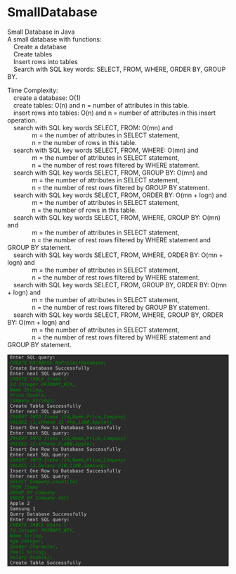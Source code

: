 # SmallDatabase
Small Database in Java  
A small database with functions:  
&emsp;Create a database  
&emsp;Create tables  
&emsp;Insert rows into tables  
&emsp;Search with SQL key words: SELECT, FROM, WHERE, ORDER BY, GROUP BY.  
  
Time Complexity:  
&emsp;create a database: O(1)  
&emsp;create tables: O(n) and n = number of attributes in this table.  
&emsp;insert rows into tables: O(n) and n = number of attributes in this insert operation.  
&emsp;search with SQL key words SELECT, FROM: O(mn) and  
&emsp;&emsp;&emsp;&emsp;m = the number of attributes in SELECT statement,  
&emsp;&emsp;&emsp;&emsp;n = the number of rows in this table.  
&emsp;search with SQL key words SELECT, FROM, WHERE: O(mn) and  
&emsp;&emsp;&emsp;&emsp;m = the number of attributes in SELECT statement,  
&emsp;&emsp;&emsp;&emsp;n = the number of rest rows filtered by WHERE statement.  
&emsp;search with SQL key words SELECT, FROM, GROUP BY: O(mn) and  
&emsp;&emsp;&emsp;&emsp;m = the number of attributes in SELECT statement,  
&emsp;&emsp;&emsp;&emsp;n = the number of rest rows filtered by GROUP BY statement.  
&emsp;search with SQL key words SELECT, FROM, ORDER BY: O(mn + logn) and  
&emsp;&emsp;&emsp;&emsp;m = the number of attributes in SELECT statement,  
&emsp;&emsp;&emsp;&emsp;n = the number of rows in this table.  
&emsp;search with SQL key words SELECT, FROM, WHERE, GROUP BY: O(mn) and  
&emsp;&emsp;&emsp;&emsp;m = the number of attributes in SELECT statement,  
&emsp;&emsp;&emsp;&emsp;n = the number of rest rows filtered by WHERE statement and GROUP BY statement.  
&emsp;search with SQL key words SELECT, FROM, WHERE, ORDER BY: O(mn + logn) and  
&emsp;&emsp;&emsp;&emsp;m = the number of attributes in SELECT statement,  
&emsp;&emsp;&emsp;&emsp;n = the number of rest rows filtered by WHERE statement.  
&emsp;search with SQL key words SELECT, FROM, GROUP BY, ORDER BY: O(mn + logn) and  
&emsp;&emsp;&emsp;&emsp;m = the number of attributes in SELECT statement,  
&emsp;&emsp;&emsp;&emsp;n = the number of rest rows filtered by GROUP BY statement.  
&emsp;search with SQL key words SELECT, FROM, WHERE, GROUP BY, ORDER BY: O(mn + logn) and  
&emsp;&emsp;&emsp;&emsp;m = the number of attributes in SELECT statement,  
&emsp;&emsp;&emsp;&emsp;n = the number of rest rows filtered by WHERE statement and GROUP BY statement.  
  
![image](https://github.com/CkyZzzz/SmallDatabase/blob/master/images/console_output_1.png)
